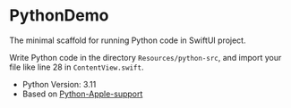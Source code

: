 # PythonDemo

The minimal scaffold for running Python code in SwiftUI project.

Write Python code in the directory `Resources/python-src`, and import your file like line 28 in `ContentView.swift`.

- Python Version: 3.11
- Based on [Python-Apple-support](https://github.com/beeware/Python-Apple-support)
